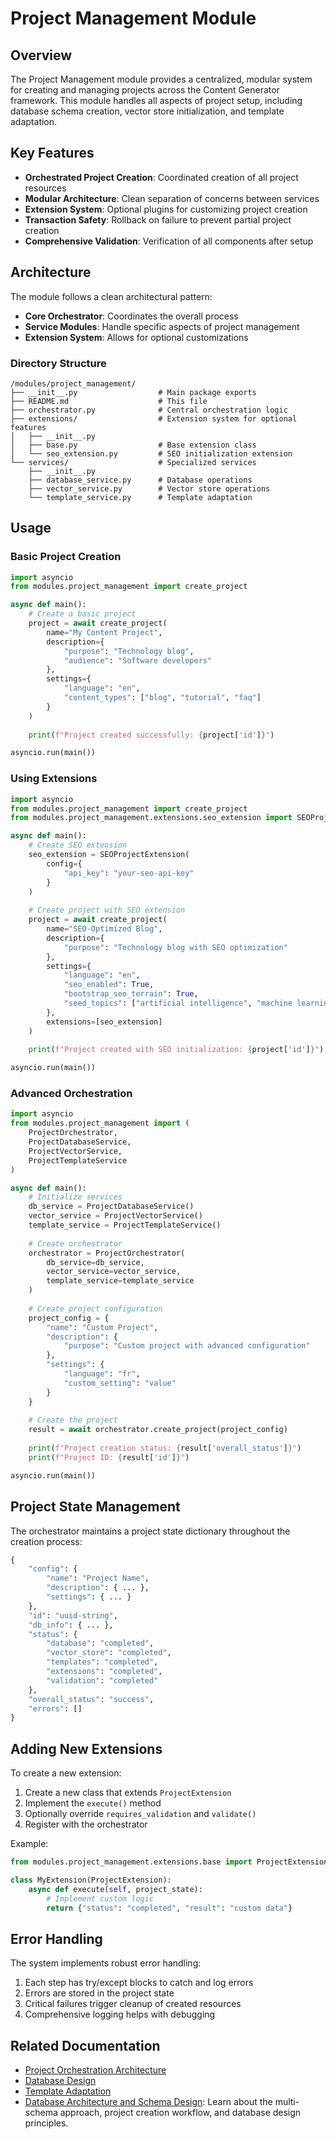 # Project Management Module

## Overview

The Project Management module provides a centralized, modular system for creating and managing projects across the Content Generator framework. This module handles all aspects of project setup, including database schema creation, vector store initialization, and template adaptation.

## Key Features

- **Orchestrated Project Creation**: Coordinated creation of all project resources
- **Modular Architecture**: Clean separation of concerns between services
- **Extension System**: Optional plugins for customizing project creation
- **Transaction Safety**: Rollback on failure to prevent partial project creation
- **Comprehensive Validation**: Verification of all components after setup

## Architecture

The module follows a clean architectural pattern:

- **Core Orchestrator**: Coordinates the overall process
- **Service Modules**: Handle specific aspects of project management
- **Extension System**: Allows for optional customizations

### Directory Structure

```
/modules/project_management/
├── __init__.py                  # Main package exports
├── README.md                    # This file
├── orchestrator.py              # Central orchestration logic
├── extensions/                  # Extension system for optional features
│   ├── __init__.py
│   ├── base.py                  # Base extension class
│   └── seo_extension.py         # SEO initialization extension
└── services/                    # Specialized services
    ├── __init__.py
    ├── database_service.py      # Database operations
    ├── vector_service.py        # Vector store operations
    └── template_service.py      # Template adaptation
```

## Usage

### Basic Project Creation

```python
import asyncio
from modules.project_management import create_project

async def main():
    # Create a basic project
    project = await create_project(
        name="My Content Project",
        description={
            "purpose": "Technology blog",
            "audience": "Software developers"
        },
        settings={
            "language": "en",
            "content_types": ["blog", "tutorial", "faq"]
        }
    )
    
    print(f"Project created successfully: {project['id']}")

asyncio.run(main())
```

### Using Extensions

```python
import asyncio
from modules.project_management import create_project
from modules.project_management.extensions.seo_extension import SEOProjectExtension

async def main():
    # Create SEO extension
    seo_extension = SEOProjectExtension(
        config={
            "api_key": "your-seo-api-key"
        }
    )
    
    # Create project with SEO extension
    project = await create_project(
        name="SEO-Optimized Blog",
        description={
            "purpose": "Technology blog with SEO optimization"
        },
        settings={
            "language": "en",
            "seo_enabled": True,
            "bootstrap_seo_terrain": True,
            "seed_topics": ["artificial intelligence", "machine learning"]
        },
        extensions=[seo_extension]
    )
    
    print(f"Project created with SEO initialization: {project['id']}")

asyncio.run(main())
```

### Advanced Orchestration

```python
import asyncio
from modules.project_management import (
    ProjectOrchestrator,
    ProjectDatabaseService,
    ProjectVectorService,
    ProjectTemplateService
)

async def main():
    # Initialize services
    db_service = ProjectDatabaseService()
    vector_service = ProjectVectorService()
    template_service = ProjectTemplateService()
    
    # Create orchestrator
    orchestrator = ProjectOrchestrator(
        db_service=db_service,
        vector_service=vector_service,
        template_service=template_service
    )
    
    # Create project configuration
    project_config = {
        "name": "Custom Project",
        "description": {
            "purpose": "Custom project with advanced configuration"
        },
        "settings": {
            "language": "fr",
            "custom_setting": "value"
        }
    }
    
    # Create the project
    result = await orchestrator.create_project(project_config)
    
    print(f"Project creation status: {result['overall_status']}")
    print(f"Project ID: {result['id']}")

asyncio.run(main())
```

## Project State Management

The orchestrator maintains a project state dictionary throughout the creation process:

```python
{
    "config": {
        "name": "Project Name",
        "description": { ... },
        "settings": { ... }
    },
    "id": "uuid-string",
    "db_info": { ... },
    "status": {
        "database": "completed",
        "vector_store": "completed", 
        "templates": "completed",
        "extensions": "completed",
        "validation": "completed"
    },
    "overall_status": "success",
    "errors": []
}
```

## Adding New Extensions

To create a new extension:

1. Create a new class that extends `ProjectExtension`
2. Implement the `execute()` method
3. Optionally override `requires_validation` and `validate()` 
4. Register with the orchestrator

Example:

```python
from modules.project_management.extensions.base import ProjectExtension

class MyExtension(ProjectExtension):
    async def execute(self, project_state):
        # Implement custom logic
        return {"status": "completed", "result": "custom data"}
```

## Error Handling

The system implements robust error handling:

1. Each step has try/except blocks to catch and log errors
2. Errors are stored in the project state
3. Critical failures trigger cleanup of created resources
4. Comprehensive logging helps with debugging

## Related Documentation

- [Project Orchestration Architecture](../../docs/02_Core_Systems/project_orchestration.md)
- [Database Design](../../docs/Database%20Design.md)
- [Template Adaptation](../../services/llm/docs/template_adaptation.md)
- [Database Architecture and Schema Design](docs/database_architecture.md): Learn about the multi-schema approach, project creation workflow, and database design principles. 